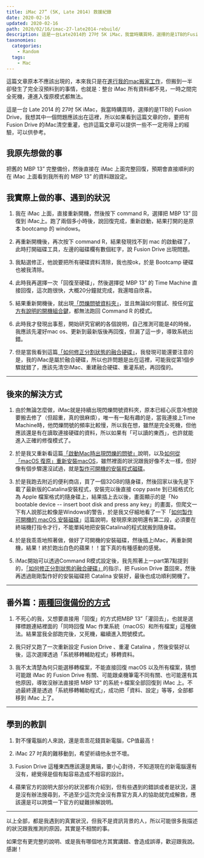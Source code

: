 ```yaml
---
title: iMac 27” (5K, Late 2014) 救援紀錄
date: 2020-02-16
updated: 2020-02-16
path: 2020/02/16/imac-27-late2014-rebuild/
description: 這是一台Late2014的 27吋 5K iMac，我當時購買時，選擇的是1TB的Fusion Drive，我想其中一個問題應該出在這裡，所以如果看到這篇文章的你，要把有Fusion Drive的iMac清空重灌，也許這篇文章可以提供一些不一定用得上的經驗，可以供參考。
taxonomies:
  categories: 
    - Random
  tags: 
    - Mac
---
```


這篇文章原本不應該出現的，本來我只是在[進行我的mac搬家工作](/2020/02/16/2020-mac-data-transfer)，但搬到一半卻發生了完全沒預料到的事情，也就是：整台 iMac 所有資料都不見，一時之間完全死機，連進入復原模式都無法。

這是一台 Late 2014 的 27吋 5K iMac，我當時購買時，選擇的是1TB的 Fusion Drive，我想其中一個問題應該出在這裡，所以如果看到這篇文章的你，要把有 Fusion Drive 的iMac清空重灌，也許這篇文章可以提供一些不一定用得上的經驗，可以供參考。

<!-- more -->

## 我原先想做的事

把舊的 MBP 13” 完整備份，然後直接在 iMac 上面完整回復，預期會直接順利的在 iMac 上面看到我所有的 MBP 13” 的資料跟設定。

## 我實際上做的事、遇到的狀況

1. 我在 iMac 上面，直接重新開機，然後按下 command R，選擇把 MBP 13” 回復到 iMac上。跑了兩個多小時後，說回復完成，重新啟動，結果打開的是原本 bootcamp 的 windows。  
    
2. 再重新開機後，再次按下 command R，結果發現找不到 mac 的啟動碟了，此時打開磁碟工具，左邊的磁碟欄有數個紅字，說 Fusion Drive 出現問題。  
    
3. 我點選修正，他說要把所有硬碟資料清除，我也按ok，於是 Bootcamp 硬碟也被我清除。  
    
4. 此時我再選擇一次「回復至硬碟」，然後選擇從 MBP 13” 的 Time Machine 直接回復，這次跑很快，大概20分鐘就完成，我還暗自欣喜。  
    
5. 結果重新開機後，就出現[「閃爍問號資料夾」](https://support.apple.com/zh-tw/HT204156)，並且無論如何嘗試、按任何[官方有說明的開機組合鍵](https://support.apple.com/zh-tw/HT201255)，都無法跑回 Command R 的模式。  
    
6. 此時我才發現出事惹，開始研究官網的各個說明，自己推測可能是4的時候，我應該先灌好mac os、更新到最新版後再回復，但漏了這一步，導致系統出錯。  
    
7. 但是當我看到這篇[「如何修正分割狀態的融合硬碟」](https://support.apple.com/zh-tw/HT207584)，我發現可能還要注意的是，我的iMac是屬於融合硬碟，所以也許問題是出在這裡，可能我從第1個步驟就錯了，應該先清空iMac、重建融合硬碟、重灌系統，再回復的。  
    
---

## 後來的解決方式

1. 由於無論怎麼做，iMac就是持續出現閃爍問號資料夾，原本已經心灰意冷想說要搬去修了（但超重，真的很麻煩），唯一有一點有趣的是，當我連接上Time Machine時，他閃爍問號的頻率比較慢，所以我在想，雖然是完全死機，但他應該還是有在讀取連接硬碟的資料，所以如果有「可以讀的東西」，也許就能進入正確的修復模式了。

2. 於是我又重新看這篇[「啟動Mac時出現閃爍的問號」](https://support.apple.com/zh-tw/HT204323)說明，以及[如何從「macOS 復原」重新安裝macOS](https://support.apple.com/zh-tw/HT204904)，雖然裡面的狀況跟我好像不太一樣，但好像有個步驟還沒試過，就是[製作可開機的安裝程式磁碟](https://support.apple.com/zh-tw/HT201372)。

3. 於是我跑去附近的便利商店，買了一個32GB的隨身碟，然後回家以後先是下載了最新版的Catalina安裝程式，安裝完以後直接 copy paste 到已經格式化為 Apple 檔案格式的隨身碟上，結果插上去以後，畫面顯示的是「No bootable device -- insert boot disk and press any key」的畫面，但爬文一下有人說那比較像是Windows的警告，於是我又仔細地看了一下「[如何製作可開機的 macOS 安裝磁碟](https://support.apple.com/zh-tw/HT201372)」這篇說明，發現原來說明還有第二段，必須要在終端機打指令才行，不能單純地把安裝Catalina的程式就搬到隨身碟。

4. 於是我乖乖地照著做，做好了可開機的安裝磁碟，然後插上iMac，再重新開機，結果！終於跑出白色的蘋果！！當下真的有種感動的感覺。

5. iMac開始可以透過Command R模式設定後，我先照著上一part第7點提到的，[「如何修正分割狀態的融合硬碟」](https://support.apple.com/zh-tw/HT207584)的指示，把 Fusion Drive 蓋回來，然後再透過剛剛製作好的安裝磁碟把 Catalina 安裝好，最後也成功順利開機了。  
    
---

## 番外篇：[兩種回復備份的方式](https://support.apple.com/zh-tw/HT203981)

1. 不死心的我，又想要直接用「回復」的方式把MBP 13”「灌回去」，也就是選擇標題連結裡面的「同時回復 Mac 作業系統（macOS）和所有檔案」這種做法。結果當我全部跑完後，又死機，繼續進入問號模式。

2. 我只好又跑了一次重新設定 Fusion Drive 、重灌 Catalina ，然後安裝好以後，這次選擇透過「系統移轉輔助程式」移轉資料。

3. 我不太清楚為何只能選移轉檔案，不能直接回復 macOS 以及所有檔案，猜想可能跟 iMac 的 Fusion Drive 有關、可能跟桌機筆電不同有關、也可能還有其他原因，導致沒辦法直接把 MBP 13” 的系統＋檔案全部回復到 iMac 上。不過最終還是透過「系統移轉輔助程式」，成功把「資料、設定」等等，全部都移到 iMac 上了。  
    
---

## 學到的教訓

1. 對不懂電腦的人來說，還是乖乖花錢買新電腦，CP值最高！

2. iMac 27 吋真的難移動到，希望祈禱他永世不壞。

3. Fusion Drive 這種東西應該還是異端，要小心對待，不知道現在的新電腦還有沒有，總覺得是個有點容易造成不相容的設計。

4. 蘋果官方的說明大部分的狀況都有介紹到，但有些遇到的錯誤或者是狀況，還是沒有辦法搜尋到，不過至少這次完全沒有靠官方真人的協助就完成解救，應該還是可以誇獎一下官方的疑難排解說明。  
    
---

以上全部，都是我遇到的真實狀況，但我不是資訊背景的人，所以可能很多我描述的狀況跟我推測的原因，其實是不相關的事。

如果您有更完整的說明、或是我有哪個地方其實講錯、會造成誤導，歡迎跟我說。 感謝！